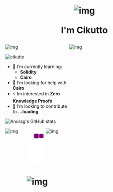 <h1 align="center">

<img align="center" alt="img" width="100" src="https://media.tenor.com/3s1mNSerjJgAAAAi/super-saiyen.gif">

I'm Cikutto</h1>

<img align="right" alt="img" width="300" height="500" src="https://media.tenor.com/DtyJY3TmXwYAAAAi/animated-anime.gif">
<img align="" alt="img" width="75" src="https://uploads.scratch.mit.edu/get_image/gallery/162098_170x100.png">

<p align="left"> <img src="https://komarev.com/ghpvc/?username=cikutto&label=Profile%20views&color=0e75b6&style=flat" alt="cikutto" /> </p>

- 🌱 I’m currently learning: 
    - **Solidity** 
    - **Cairo**
- 🤝 I’m looking for help with **Cairo**
- ⚡ Im interested in **Zero Knowledge Proofs**
- 🍵 I’m looking to contribute to **...loading**

![Anurag's GitHub stats](https://github-readme-stats.vercel.app/api?username=cikutto&theme=nightowl&show_icons=true)

<img align="left" alt="img" width="75" src="https://media0.giphy.com/media/z8OcWLLk4SrpS/giphy.gif?cid=ecf05e47xi3g3kzdj66ynb4owva7ia8aiikhkozeer2pdk9v&rid=giphy.gif&ct=s">
<img align="right" alt="img" width="75" src="https://media4.giphy.com/media/LJMPfwHLEljwY/giphy.gif?cid=790b7611dbde846be13056df4889d2d135510c89bbba418f&rid=giphy.gif&ct=s">


![snake gif](https://github.com/cikutto/cikutto/blob/output/github-contribution-grid-snake.gif)

<h1 align="center">
  
<img align="centre" alt="img" width="25" src="https://media2.giphy.com/media/IQebREsGFRXmo/giphy.gif?cid=790b7611a88e629281c6f3e32322ce803a99f72bb8e05ad3&rid=giphy.gif&ct=s">
  </h1>
